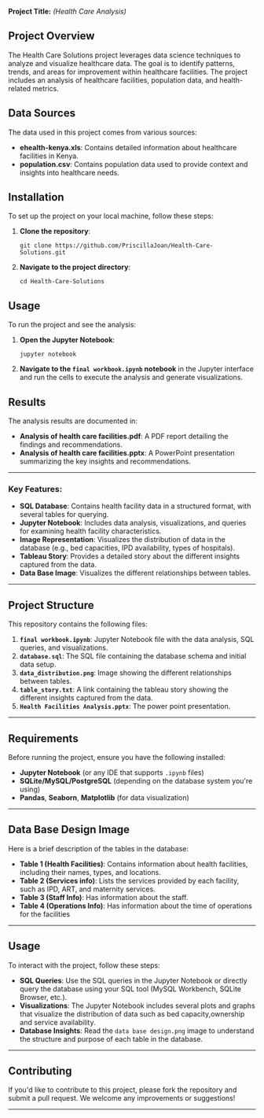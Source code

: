 **Project Title:** _(Health Care Analysis)_

## Project Overview

The Health Care Solutions project leverages data science techniques to analyze and visualize healthcare data. The goal is to identify patterns, trends, and areas for improvement within healthcare facilities. The project includes an analysis of healthcare facilities, population data, and health-related metrics.

## Data Sources

The data used in this project comes from various sources:

- **ehealth-kenya.xls**: Contains detailed information about healthcare facilities in Kenya.
- **population.csv**: Contains population data used to provide context and insights into healthcare needs.

## Installation

To set up the project on your local machine, follow these steps:

1. **Clone the repository**:

   ```
   git clone https://github.com/PriscillaJoan/Health-Care-Solutions.git
   ```

2. **Navigate to the project directory**:

   ```
   cd Health-Care-Solutions
   ```

## Usage

To run the project and see the analysis:

1. **Open the Jupyter Notebook**:

   ```
   jupyter notebook
   ```

2. **Navigate to the `final workbook.ipynb` notebook** in the Jupyter interface and run the cells to execute the analysis and generate visualizations.

## Results

The analysis results are documented in:

- **Analysis of health care facilities.pdf**: A PDF report detailing the findings and recommendations.
- **Analysis of health care facilities.pptx**: A PowerPoint presentation summarizing the key insights and recommendations.

---

### Key Features:
- **SQL Database**: Contains health facility data in a structured format, with several tables for querying.
- **Jupyter Notebook**: Includes data analysis, visualizations, and queries for examining health facility characteristics.
- **Image Representation**: Visualizes the distribution of data in the database (e.g., bed capacities, IPD availability, types of hospitals).
- **Tableau Story**: Provides a detailed story about the different insights captured from the data.
- **Data Base Image**: Visualizes the different relationships between tables.

---
## Project Structure

This repository contains the following files:

1. **`final workbook.ipynb`**: Jupyter Notebook file with the data analysis, SQL queries, and visualizations.
2. **`database.sql`**: The SQL file containing the database schema and initial data setup.
3. **`data_distribution.png`**: Image showing the different relationships between tables.
4. **`table_story.txt`**: A link containing  the tableau story showing the different insights captured from the data.
5. **`Health Facilities Analysis.pptx`**: The power point presentation.

---

## Requirements

Before running the project, ensure you have the following installed:

- **Jupyter Notebook** (or any IDE that supports `.ipynb` files)
- **SQLite/MySQL/PostgreSQL** (depending on the database system you're using)
- **Pandas**, **Seaborn**, **Matplotlib** (for data visualization)

---

## Data Base Design Image

Here is a brief description of the tables in the database:

- **Table 1 (Health Facilities)**: Contains information about health facilities, including their names, types, and locations.
- **Table 2 (Services info)**: Lists the services provided by each facility, such as IPD, ART, and maternity services.
- **Table 3 (Staff Info)**: Has information about the staff.
- **Table 4 (Operations Info)**: Has information about the time of operations for the facilities

---

## Usage

To interact with the project, follow these steps:

- **SQL Queries**: Use the SQL queries in the Jupyter Notebook or directly query the database using your SQL tool (MySQL Workbench, SQLite Browser, etc.).
- **Visualizations**: The Jupyter Notebook includes several plots and graphs that visualize the distribution of data such as bed capacity,ownership and service availability.
- **Database Insights**: Read the `data base design.png` image to understand the structure and purpose of each table in the database.

---

## Contributing

If you'd like to contribute to this project, please fork the repository and submit a pull request. We welcome any improvements or suggestions!

---
